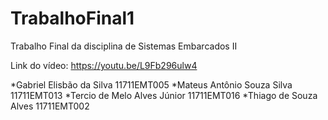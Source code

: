 # TrabalhoFinal1

Trabalho Final da disciplina de Sistemas Embarcados II

Link do vídeo:
https://youtu.be/L9Fb296ulw4

*Gabriel Elisbão da Silva      11711EMT005
*Mateus Antônio Souza Silva    11711EMT013
*Tercio de Melo Alves Júnior   11711EMT016
*Thiago de Souza Alves         11711EMT002
